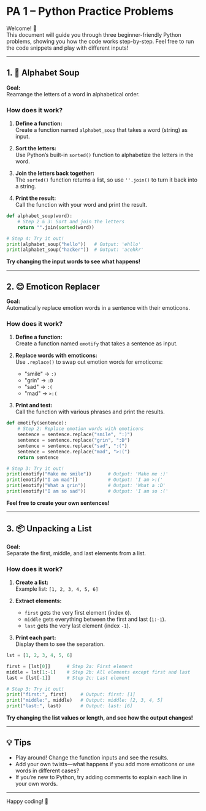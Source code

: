 # PA 1 – Python Practice Problems

Welcome! 👋  
This document will guide you through three beginner-friendly Python problems, showing you how the code works step-by-step. Feel free to run the code snippets and play with different inputs!

---

## 1. 🥣 Alphabet Soup

**Goal:**  
Rearrange the letters of a word in alphabetical order.

### How does it work?

1. **Define a function:**  
   Create a function named `alphabet_soup` that takes a word (string) as input.

2. **Sort the letters:**  
   Use Python’s built-in `sorted()` function to alphabetize the letters in the word.

3. **Join the letters back together:**  
   The `sorted()` function returns a list, so use `''.join()` to turn it back into a string.

4. **Print the result:**  
   Call the function with your word and print the result.

```python
def alphabet_soup(word):
    # Step 2 & 3: Sort and join the letters
    return "".join(sorted(word))

# Step 4: Try it out!
print(alphabet_soup("hello"))   # Output: 'ehllo'
print(alphabet_soup("hacker"))  # Output: 'acehkr'
```

**Try changing the input words to see what happens!**

---

## 2. 😊 Emoticon Replacer

**Goal:**  
Automatically replace emotion words in a sentence with their emoticons.

### How does it work?

1. **Define a function:**  
   Create a function named `emotify` that takes a sentence as input.

2. **Replace words with emoticons:**  
   Use `.replace()` to swap out emotion words for emoticons:
   - "smile" → `:)`
   - "grin"  → `:D`
   - "sad"   → `:(`
   - "mad"   → `>:(`

3. **Print and test:**  
   Call the function with various phrases and print the results.

```python
def emotify(sentence):
    # Step 2: Replace emotion words with emoticons
    sentence = sentence.replace("smile", ":)")
    sentence = sentence.replace("grin", ":D")
    sentence = sentence.replace("sad", ":(")
    sentence = sentence.replace("mad", ">:(")
    return sentence

# Step 3: Try it out!
print(emotify("Make me smile"))      # Output: 'Make me :)'
print(emotify("I am mad"))           # Output: 'I am >:('
print(emotify("What a grin"))        # Output: 'What a :D'
print(emotify("I am so sad"))        # Output: 'I am so :('
```

**Feel free to create your own sentences!**

---

## 3. 📦 Unpacking a List

**Goal:**  
Separate the first, middle, and last elements from a list.

### How does it work?

1. **Create a list:**  
   Example list: `[1, 2, 3, 4, 5, 6]`

2. **Extract elements:**
   - `first` gets the very first element (index `0`).
   - `middle` gets everything between the first and last (`1:-1`).
   - `last` gets the very last element (index `-1`).

3. **Print each part:**  
   Display them to see the separation.

```python
lst = [1, 2, 3, 4, 5, 6]

first = [lst[0]]      # Step 2a: First element
middle = lst[1:-1]    # Step 2b: All elements except first and last
last = [lst[-1]]      # Step 2c: Last element

# Step 3: Try it out!
print("first:", first)     # Output: first: [1]
print("middle:", middle)   # Output: middle: [2, 3, 4, 5]
print("last:", last)       # Output: last: [6]
```

**Try changing the list values or length, and see how the output changes!**

---

## 💡 Tips

- Play around! Change the function inputs and see the results.
- Add your own twists—what happens if you add more emoticons or use words in different cases?
- If you’re new to Python, try adding comments to explain each line in your own words.

---

Happy coding! 🚀  